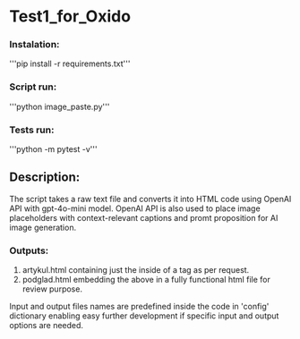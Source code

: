 # Test1_for_Oxido

### Instalation: 
'''pip install -r requirements.txt'''

### Script run: 
'''python image_paste.py'''

### Tests run: 
'''python -m pytest -v'''

## Description:
The script takes a raw text file and converts it into HTML code using OpenAI API with gpt-4o-mini model. OpenAI API is also used to place image placeholders with context-relevant captions and promt proposition for AI image generation.

### Outputs:
1. artykul.html containing just the inside of a <body> tag as per request.
2. podglad.html embedding the above in a fully functional html file for review purpose.

Input and output files names are predefined inside the code in 'config' dictionary enabling easy further development if specific input and output options are needed.

